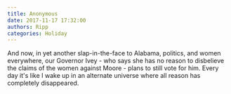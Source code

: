 ```yaml
---
title: Anonymous
date: 2017-11-17 17:32:00
authors: Ripp
categories: Holiday
---
```


 And now, in yet another slap-in-the-face to Alabama, politics, and women everywhere, our Governor Ivey - who says she has no reason to disbelieve the claims of the women against Moore - plans to still vote for him.  Every day it's like I wake up in an alternate universe where all reason has completely disappeared.
